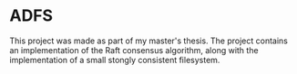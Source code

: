 # ADFS

This project was made as part of my master's thesis. The project contains an implementation of the Raft consensus algorithm, along with the implementation of a small stongly consistent filesystem.
